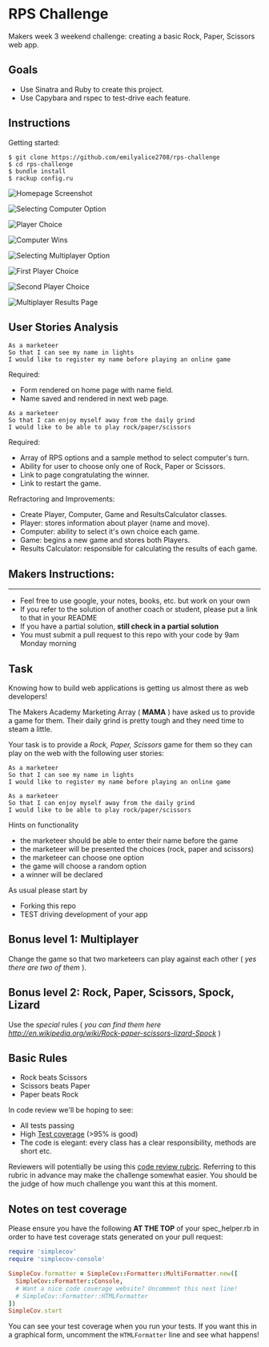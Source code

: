# RPS Challenge

Makers week 3 weekend challenge: creating a basic Rock, Paper, Scissors web app.

## Goals
- Use Sinatra and Ruby to create this project.
- Use Capybara and rspec to test-drive each feature.

## Instructions
Getting started:
```
$ git clone https://github.com/emilyalice2708/rps-challenge
$ cd rps-challenge
$ bundle install
$ rackup config.ru
```

![Homepage Screenshot](https://imgur.com/vgFwuUr)

![Selecting Computer Option](https://imgur.com/s6UbOfe)

![Player Choice](https://imgur.com/VirS5aB)

![Computer Wins](https://imgur.com/a0HLTcX)

![Selecting Multiplayer Option](https://imgur.com/s4gBekJ)

![First Player Choice](https://imgur.com/B90pyxS)

![Second Player Choice](https://imgur.com/3sd8ox8)

![Multiplayer Results Page](https://imgur.com/nQFJByO)


## User Stories Analysis

```
As a marketeer
So that I can see my name in lights
I would like to register my name before playing an online game
```
Required: 
- Form rendered on home page with name field.
- Name saved and rendered in next web page. 

```
As a marketeer
So that I can enjoy myself away from the daily grind
I would like to be able to play rock/paper/scissors
```
Required: 
- Array of RPS options and a sample method to select computer's turn.
- Ability for user to choose only one of Rock, Paper or Scissors.
- Link to page congratulating the winner.
- Link to restart the game.

Refractoring and Improvements:
- Create Player, Computer, Game and ResultsCalculator classes.
- Player: stores information about player (name and move).
- Computer: ability to select it's own choice each game.
- Game: begins a new game and stores both Players.
- Results Calculator: responsible for calculating the results of each game.

## Makers Instructions:
------------------------

* Feel free to use google, your notes, books, etc. but work on your own
* If you refer to the solution of another coach or student, please put a link to that in your README
* If you have a partial solution, **still check in a partial solution**
* You must submit a pull request to this repo with your code by 9am Monday morning

Task
----

Knowing how to build web applications is getting us almost there as web developers!

The Makers Academy Marketing Array ( **MAMA** ) have asked us to provide a game for them. Their daily grind is pretty tough and they need time to steam a little.

Your task is to provide a _Rock, Paper, Scissors_ game for them so they can play on the web with the following user stories:

```
As a marketeer
So that I can see my name in lights
I would like to register my name before playing an online game

As a marketeer
So that I can enjoy myself away from the daily grind
I would like to be able to play rock/paper/scissors
```

Hints on functionality

- the marketeer should be able to enter their name before the game
- the marketeer will be presented the choices (rock, paper and scissors)
- the marketeer can choose one option
- the game will choose a random option
- a winner will be declared


As usual please start by

* Forking this repo
* TEST driving development of your app


## Bonus level 1: Multiplayer

Change the game so that two marketeers can play against each other ( _yes there are two of them_ ).

## Bonus level 2: Rock, Paper, Scissors, Spock, Lizard

Use the _special_ rules ( _you can find them here http://en.wikipedia.org/wiki/Rock-paper-scissors-lizard-Spock_ )

## Basic Rules

- Rock beats Scissors
- Scissors beats Paper
- Paper beats Rock

In code review we'll be hoping to see:

* All tests passing
* High [Test coverage](https://github.com/makersacademy/course/blob/master/pills/test_coverage.md) (>95% is good)
* The code is elegant: every class has a clear responsibility, methods are short etc.

Reviewers will potentially be using this [code review rubric](docs/review.md).  Referring to this rubric in advance may make the challenge somewhat easier.  You should be the judge of how much challenge you want this at this moment.

Notes on test coverage
----------------------

Please ensure you have the following **AT THE TOP** of your spec_helper.rb in order to have test coverage stats generated
on your pull request:

```ruby
require 'simplecov'
require 'simplecov-console'

SimpleCov.formatter = SimpleCov::Formatter::MultiFormatter.new([
  SimpleCov::Formatter::Console,
  # Want a nice code coverage website? Uncomment this next line!
  # SimpleCov::Formatter::HTMLFormatter
])
SimpleCov.start
```

You can see your test coverage when you run your tests. If you want this in a graphical form, uncomment the `HTMLFormatter` line and see what happens!

